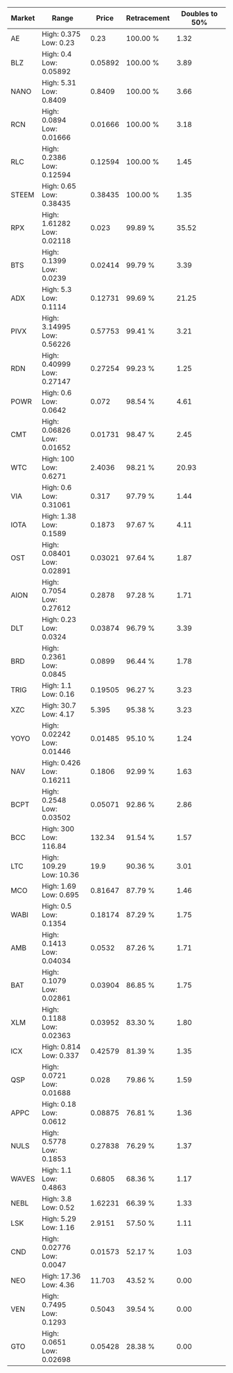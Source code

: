 | Market | Range | Price| Retracement | Doubles to 50% |
| --- | --- | --- | --- | --- |
| AE | High: 0.375<br />Low: 0.23 | 0.23 | 100.00 % | 1.32 |
| BLZ | High: 0.4<br />Low: 0.05892 | 0.05892 | 100.00 % | 3.89 |
| NANO | High: 5.31<br />Low: 0.8409 | 0.8409 | 100.00 % | 3.66 |
| RCN | High: 0.0894<br />Low: 0.01666 | 0.01666 | 100.00 % | 3.18 |
| RLC | High: 0.2386<br />Low: 0.12594 | 0.12594 | 100.00 % | 1.45 |
| STEEM | High: 0.65<br />Low: 0.38435 | 0.38435 | 100.00 % | 1.35 |
| RPX | High: 1.61282<br />Low: 0.02118 | 0.023 | 99.89 % | 35.52 |
| BTS | High: 0.1399<br />Low: 0.0239 | 0.02414 | 99.79 % | 3.39 |
| ADX | High: 5.3<br />Low: 0.1114 | 0.12731 | 99.69 % | 21.25 |
| PIVX | High: 3.14995<br />Low: 0.56226 | 0.57753 | 99.41 % | 3.21 |
| RDN | High: 0.40999<br />Low: 0.27147 | 0.27254 | 99.23 % | 1.25 |
| POWR | High: 0.6<br />Low: 0.0642 | 0.072 | 98.54 % | 4.61 |
| CMT | High: 0.06826<br />Low: 0.01652 | 0.01731 | 98.47 % | 2.45 |
| WTC | High: 100<br />Low: 0.6271 | 2.4036 | 98.21 % | 20.93 |
| VIA | High: 0.6<br />Low: 0.31061 | 0.317 | 97.79 % | 1.44 |
| IOTA | High: 1.38<br />Low: 0.1589 | 0.1873 | 97.67 % | 4.11 |
| OST | High: 0.08401<br />Low: 0.02891 | 0.03021 | 97.64 % | 1.87 |
| AION | High: 0.7054<br />Low: 0.27612 | 0.2878 | 97.28 % | 1.71 |
| DLT | High: 0.23<br />Low: 0.0324 | 0.03874 | 96.79 % | 3.39 |
| BRD | High: 0.2361<br />Low: 0.0845 | 0.0899 | 96.44 % | 1.78 |
| TRIG | High: 1.1<br />Low: 0.16 | 0.19505 | 96.27 % | 3.23 |
| XZC | High: 30.7<br />Low: 4.17 | 5.395 | 95.38 % | 3.23 |
| YOYO | High: 0.02242<br />Low: 0.01446 | 0.01485 | 95.10 % | 1.24 |
| NAV | High: 0.426<br />Low: 0.16211 | 0.1806 | 92.99 % | 1.63 |
| BCPT | High: 0.2548<br />Low: 0.03502 | 0.05071 | 92.86 % | 2.86 |
| BCC | High: 300<br />Low: 116.84 | 132.34 | 91.54 % | 1.57 |
| LTC | High: 109.29<br />Low: 10.36 | 19.9 | 90.36 % | 3.01 |
| MCO | High: 1.69<br />Low: 0.695 | 0.81647 | 87.79 % | 1.46 |
| WABI | High: 0.5<br />Low: 0.1354 | 0.18174 | 87.29 % | 1.75 |
| AMB | High: 0.1413<br />Low: 0.04034 | 0.0532 | 87.26 % | 1.71 |
| BAT | High: 0.1079<br />Low: 0.02861 | 0.03904 | 86.85 % | 1.75 |
| XLM | High: 0.1188<br />Low: 0.02363 | 0.03952 | 83.30 % | 1.80 |
| ICX | High: 0.814<br />Low: 0.337 | 0.42579 | 81.39 % | 1.35 |
| QSP | High: 0.0721<br />Low: 0.01688 | 0.028 | 79.86 % | 1.59 |
| APPC | High: 0.18<br />Low: 0.0612 | 0.08875 | 76.81 % | 1.36 |
| NULS | High: 0.5778<br />Low: 0.1853 | 0.27838 | 76.29 % | 1.37 |
| WAVES | High: 1.1<br />Low: 0.4863 | 0.6805 | 68.36 % | 1.17 |
| NEBL | High: 3.8<br />Low: 0.52 | 1.62231 | 66.39 % | 1.33 |
| LSK | High: 5.29<br />Low: 1.16 | 2.9151 | 57.50 % | 1.11 |
| CND | High: 0.02776<br />Low: 0.0047 | 0.01573 | 52.17 % | 1.03 |
| NEO | High: 17.36<br />Low: 4.36 | 11.703 | 43.52 % | 0.00 |
| VEN | High: 0.7495<br />Low: 0.1293 | 0.5043 | 39.54 % | 0.00 |
| GTO | High: 0.0651<br />Low: 0.02698 | 0.05428 | 28.38 % | 0.00 |
